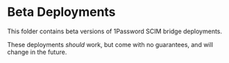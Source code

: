 # Beta Deployments

This folder contains beta versions of 1Password SCIM bridge deployments.

These deployments *should* work, but come with no guarantees, and will change in the future. 
